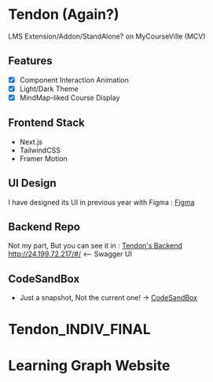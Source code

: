 # Tendon (Again?)

LMS Extension/Addon/StandAlone? on MyCourseVille (MCV)

## Features

- [X] Component Interaction Animation 
- [X] Light/Dark Theme
- [X] MindMap-liked Course Display

## Frontend Stack

- Next.js
- TailwindCSS
- Framer Motion

## UI Design

I have designed its UI in previous year with Figma : [Figma](https://www.figma.com/file/vK6ayZG951BVAj2nzYaXqo/TENDON-PROJECT?node-id=0%3A1) 

## Backend Repo

Not my part, But you can see it in : [Tendon's Backend](https://github.com/TendonT52/tendonAgain)
http://24.199.72.217/#/   <-- Swagger UI


## CodeSandBox 

- Just a snapshot, Not the current one! -> [CodeSandBox](https://codesandbox.io/s/suspicious-waterfall-nux5dp)
# Tendon_INDIV_FINAL
# Learning Graph Website